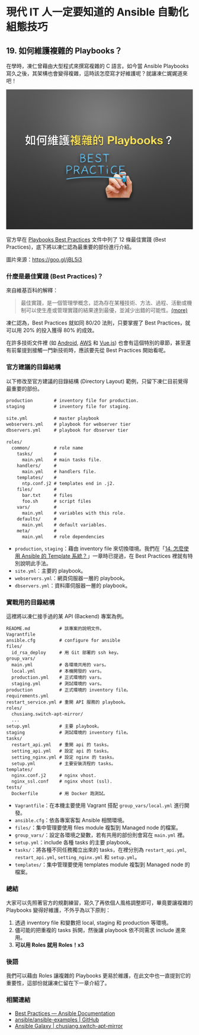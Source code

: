 # 現代 IT 人一定要知道的 Ansible 自動化組態技巧

## 19. 如何維護複雜的 Playbooks？

在學時，凍仁曾藉由大型程式來撰寫複雜的 C 語言。如今當 Ansible Playbooks 寫久之後，其架構也會變得複雜，這時該怎麼寫才好維護呢？就讓凍仁娓娓道來吧！

![automate_with_ansible_practice-24.jpg](imgs/automate_with_ansible_practice-24.jpg)

官方早在 [Playbooks Best Practices][playbooks_best_practices] 文件中列了 12 條最佳實踐 (Best Practices)，底下將以凍仁認為最重要的部份進行介紹。

[playbooks_best_practices]: http://docs.ansible.com/ansible/playbooks_best_practices.html
圖片來源：https://goo.gl/jBL5i3


### 什麼是最佳實踐 (Best Practices)？

來自維基百科的解釋：

> 最佳實踐，是一個管理學概念，認為存在某種技術、方法、過程、活動或機制可以使生產或管理實踐的結果達到最優，並減少出錯的可能性。[(more)][wikipedia_best_practices]

[wikipedia_best_practices]: https://zh.wikipedia.org/zh-tw/最佳实践

凍仁認為，Best Practices 就如同 80/20 法則，只要掌握了 Best Practices，就可以用 20% 的投入獲得 80% 的成效。

在許多技術文件裡 (如 [Android][android_best_practices], [AWS][aws_best_practices] 和 [Vue.js][vuejs_best_practices]) 也會有這個特別的章節，甚至還有前輩提到接觸一門新技術時，應該要先從 Best Practices 開始看呢。

[android_best_practices]: https://developer.android.com/guide/practices/index.html
[aws_best_practices]: https://aws.amazon.com/whitepapers/architecting-for-the-aws-cloud-best-practices/
[vuejs_best_practices]: http://012.vuejs.org/guide/best-practices.html


### 官方建議的目錄結構

以下修改至官方建議的目錄結構 (Directory Layout) 範例，只留下凍仁目前覺得最重要的部份。

```
production        # inventory file for production.
staging           # inventory file for staging.

site.yml          # master playbook
webservers.yml    # playbook for webserver tier
dbservers.yml     # playbook for dbserver tier

roles/
  common/         # role name
    tasks/        #   
      main.yml    # main tasks file.
    handlers/     #
      main.yml    # handlers file.
    templates/    #
      ntp.conf.j2 # templates end in .j2.
    files/        #   
      bar.txt     # files
      foo.sh      # script files
    vars/         #
      main.yml    # variables with this role.
    defaults/     #
      main.yml    # default variables.
    meta/         #
      main.yml    # role dependencies
```

  - `production`, `staging`：藉由 inventory file 來切換環境。我們在「[14. 怎麼使用 Ansible 的 Template 系統？](14.how-to-use-the-ansible-template-system.md)」一章時已提過，在 Best Practices 裡就有特別說明此手法。
  - `site.yml`：主要的 playbook。
  - `webservers.yml`：網頁伺服器一層的 playbook。
  - `dbservers.yml`：資料庫伺服器一層的 playbook。


### 實戰用的目錄結構

這裡將以凍仁接手過的某 API (Backend) 專案為例。

```
README.md           # 該專案的說明文件。
Vagrantfile
ansible.cfg         # configure for ansible
files/
  id_rsa_deploy     # 用 Git 部署的 ssh key。
group_vars/
  main.yml          # 各環境共用的 vars。
  local.yml         # 本機開發的 vars。
  production.yml    # 正式環境的 vars。
  staging.yml       # 測試環境的 vars。
production          # 正式環境的 inventory file。
requirements.yml
restart_service.yml # 重開 API 服務的 playbook。
roles/
  chusiang.switch-apt-mirror/
  ...
setup.yml           # 主要 playbook。
staging             # 測試環境的 inventory file。
tasks/
  restart_api.yml   # 重開 api 的 tasks。
  setting_api.yml   # 設定 api 的 tasks。
  setting_nginx.yml # 設定 nginx 的 tasks。
  setup.yml         # 主要安裝流程的 tasks。
templates/
  nginx.conf.j2     # nginx vhost.
  nginx_ssl.conf    # nginx vhost (ssl).
tests/
  Dockerfile        # 用 Docker 跑測試。
```

  - `Vagrantfile`：在本機主要使用 Vagrant 搭配 `group_vars/local.yml` 進行開發。
  - `ansible.cfg`：依各專案客製 Ansible 相關環境。
  - `files/`：集中管理要使用 files module 複製到 Managed node 的檔案。
  - `group_vars/`：設定各環境之變數，若有共用的部份則會寫在 `main.yml` 裡。
  - `setup.yml`：include 各種 tasks 的主要 playbook。
  - `tasks/`：將各種不同任務獨立出來的 tasks，在裡分別為 `restart_api.yml`, `restart_api.yml`, `setting_nginx.yml` 和 `setup.yml`。
  - `templates/`：集中管理要使用 templates module 複製到 Managed node 的檔案。


### 總結

大家可以先照著官方的規劃練習，寫久了再依個人風格調整即可，畢竟要讓複雜的 Playbooks 變得好維護，不外乎為以下原則：

1. 透過 inventory file 和變數把 local, staging 和 production 等環境。
1. 儘可能的把重複的 tasks 拆開，然後讓 playbook 依不同需求 include 進來用。
1. **可以用 Roles 就用 Roles！x3**


### 後語

我們可以藉由 Roles 讓複雜的 Playbooks 更易於維護，在此文中也一直提到它的重要性，這部份就讓凍仁留在下一章介紹了。 


### 相關連結

- [Best Practices — Ansible Documentation](http://docs.ansible.com/ansible/playbooks_best_practices.html#directory-layout)
- [ansible/ansible-examples | GitHub](https://github.com/ansible/ansible-examples)
- [Ansible Galaxy | chusiang.switch-apt-mirror](https://galaxy.ansible.com/chusiang/switch-apt-mirror/)

